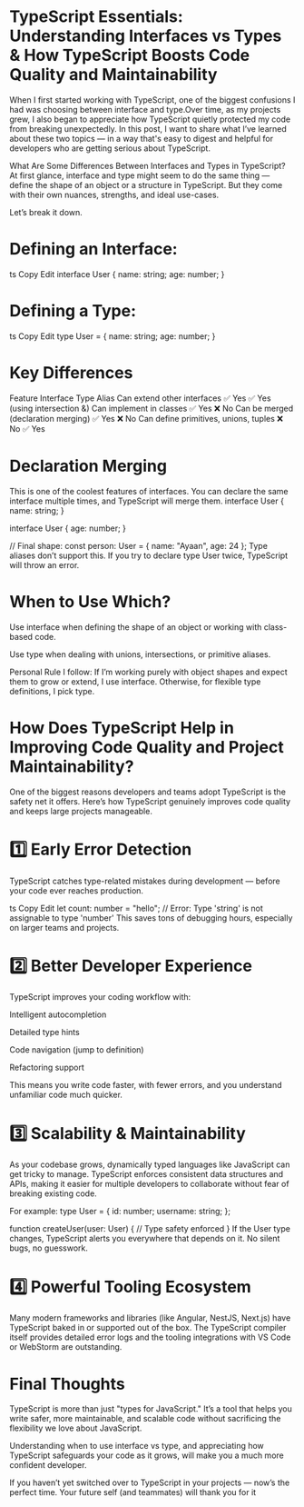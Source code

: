 # TypeScript Essentials: Understanding Interfaces vs Types & How TypeScript Boosts Code Quality and Maintainability
When I first started working with TypeScript, one of the biggest confusions I had was choosing between interface and type.Over time, as my projects grew, I also began to appreciate how TypeScript quietly protected my code from breaking unexpectedly. In this post, I want to share what I’ve learned about these two topics — in a way that's easy to digest and helpful for developers who are getting serious about TypeScript.

 What Are Some Differences Between Interfaces and Types in TypeScript?
At first glance, interface and type might seem to do the same thing — define the shape of an object or a structure in TypeScript. But they come with their own nuances, strengths, and ideal use-cases.

Let’s break it down.

# Defining an Interface:
ts
Copy
Edit
interface User {
  name: string;
  age: number;
}
# Defining a Type:
ts
Copy
Edit
type User = {
  name: string;
  age: number;
}
# Key Differences
Feature	Interface	Type Alias
Can extend other interfaces	✅ Yes	✅ Yes (using intersection &)
Can implement in classes	✅ Yes	❌ No
Can be merged (declaration merging)	✅ Yes	❌ No
Can define primitives, unions, tuples	❌ No	✅ Yes

# Declaration Merging
This is one of the coolest features of interfaces. You can declare the same interface multiple times, and TypeScript will merge them.
interface User {
  name: string;
}

interface User {
  age: number;
}

// Final shape:
const person: User = {
  name: "Ayaan",
  age: 24
};
Type aliases don’t support this. If you try to declare type User twice, TypeScript will throw an error.

#  When to Use Which?
Use interface when defining the shape of an object or working with class-based code.

Use type when dealing with unions, intersections, or primitive aliases.

Personal Rule I follow:
If I’m working purely with object shapes and expect them to grow or extend, I use interface. Otherwise, for flexible type definitions, I pick type.

# How Does TypeScript Help in Improving Code Quality and Project Maintainability?
One of the biggest reasons developers and teams adopt TypeScript is the safety net it offers. Here’s how TypeScript genuinely improves code quality and keeps large projects manageable.

# 1️⃣ Early Error Detection
TypeScript catches type-related mistakes during development — before your code ever reaches production.

ts
Copy
Edit
let count: number = "hello"; // Error: Type 'string' is not assignable to type 'number'
This saves tons of debugging hours, especially on larger teams and projects.

# 2️⃣ Better Developer Experience
TypeScript improves your coding workflow with:

Intelligent autocompletion

Detailed type hints

Code navigation (jump to definition)

Refactoring support

This means you write code faster, with fewer errors, and you understand unfamiliar code much quicker.

# 3️⃣ Scalability & Maintainability
As your codebase grows, dynamically typed languages like JavaScript can get tricky to manage. TypeScript enforces consistent data structures and APIs, making it easier for multiple developers to collaborate without fear of breaking existing code.

For example:
type User = {
  id: number;
  username: string;
};

function createUser(user: User) {
  // Type safety enforced
}
If the User type changes, TypeScript alerts you everywhere that depends on it. No silent bugs, no guesswork.

# 4️⃣ Powerful Tooling Ecosystem
Many modern frameworks and libraries (like Angular, NestJS, Next.js) have TypeScript baked in or supported out of the box. The TypeScript compiler itself provides detailed error logs and the tooling integrations with VS Code or WebStorm are outstanding.

# Final Thoughts
TypeScript is more than just "types for JavaScript." It’s a tool that helps you write safer, more maintainable, and scalable code without sacrificing the flexibility we love about JavaScript.

Understanding when to use interface vs type, and appreciating how TypeScript safeguards your code as it grows, will make you a much more confident developer.

If you haven’t yet switched over to TypeScript in your projects — now’s the perfect time. Your future self (and teammates) will thank you for it

